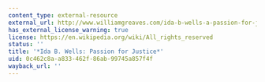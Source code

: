 ```yaml
---
content_type: external-resource
external_url: http://www.williamgreaves.com/ida-b-wells-a-passion-for-justice/
has_external_license_warning: true
license: https://en.wikipedia.org/wiki/All_rights_reserved
status: ''
title: '*Ida B. Wells: Passion for Justice*'
uid: 0c462c8a-a833-462f-86ab-99745a857f4f
wayback_url: ''
---
```

